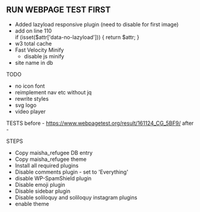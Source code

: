 ## RUN WEBPAGE TEST FIRST



 - Added lazyload responsive plugin (need to disable for first image)
 - add on line 110     
    if (isset($attr['data-no-lazyload'])) {
        return $attr;
    }
 - w3 total cache
 - Fast Velocity Minify
    - disable js minify
 - site name in db
 

TODO
- no icon font
- reimplement nav etc without jq
- rewrite styles
- svg logo
- video player

TESTS
before - https://www.webpagetest.org/result/161124_CG_5BF9/
after - 

STEPS

- Copy maisha_refugee DB entry
- Copy maisha_refugee theme
- Install all required plugins
 - Disable comments plugin - set to 'Everything'
 - disable WP-SpamShield plugin
 - Disable emoji plugin
 - Disable sidebar plugin
 - Disable soliloquy and soliloquy instagram plugins
 - enable theme
